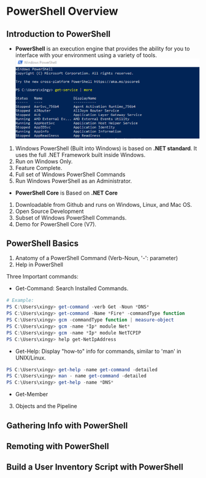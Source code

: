 # PowerShell Overview
## Introduction to PowerShell
- **PowerShell** is an execution engine that provides the ability for you to interface with your environment using a variety of tools.
![powershell example 1](https://github.com/Xingyixzhang/Shell-Learning/blob/master/PowerShell/images/psl_ex1.png)
1. Windows PowerShell (Built into Windows) is based on **.NET standard**. It uses the full .NET Framework built inside Windows.
2. Run on Windows Only.
3. Feature Complete. 
4. Full set of Windows PowerShell Commands
5. Run Windows PowerShell as an Administrator.
- **PowerShell Core** is Based on **.NET Core**
1. Downloadable from Github and runs on Windows, Linux, and Mac OS.
2. Open Source Development
3. Subset of Windows PowerShell Commands.
4. Demo for PowerShell Core (V7).
## PowerShell Basics
1. Anatomy of a PowerShell Command (Verb-Noun, '-': parameter)
2. Help in PowerShell

Three Important commands: 
- Get-Command: Search Installed Commands.
```ps1
# Example:
PS C:\Users\xingy> get-command -verb Get -Noun *DNS*
PS C:\Users\xingy> get-command -Name *Fire* -commandType function
PS C:\Users\xingy> gcm -commandType function | measure-object
PS C:\Users\xingy> gcm -name *Ip* module Net*
PS C:\Users\xingy> gcm -name *Ip* module NetTCPIP
PS C:\Users\xingy> help get-NetIpAddress
```
- Get-Help: Display "how-to" info for commands, similar to 'man' in UNIX/Linux.
```ps1
PS C:\Users\xingy> get-help -name get-command -detailed
PS C:\Users\xingy> man - name get-command -detailed
PS C:\Users\xingy> get-help -name *DNS*
```
- Get-Member
3. Objects and the Pipeline
## Gathering Info with PowerShell

## Remoting with PowerShell

## Build a User Inventory Script with PowerShell
